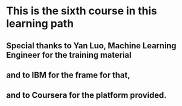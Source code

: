 # This is the sixth course in this learning path

## Special thanks to Yan Luo, Machine Learning Engineer for the training material
## and to IBM for the frame for that,
## and to Coursera for the platform provided.
